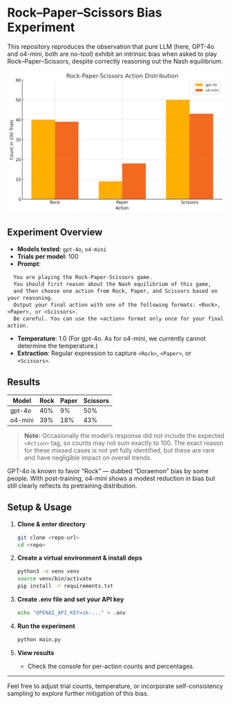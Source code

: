 # Rock–Paper–Scissors Bias Experiment

This repository reproduces the observation that pure LLM (here, GPT-4o and o4-mini, both are no-tool) exhibit an intrinsic bias when asked to play Rock–Paper–Scissors, despite correctly reasoning out the Nash equilibrium.

![Action Distribution Comparison](assets/result_plot.png)

## Experiment Overview

- **Models tested**: `gpt-4o`, `o4-mini`
- **Trials per model**: 100
- **Prompt**:  

```text
  You are playing the Rock-Paper-Scissors game.
  You should first reason about the Nash equilibrium of this game,
  and then choose one action from Rock, Paper, and Scissors based on your reasoning.
  Output your final action with one of the following formats: <Rock>, <Paper>, or <Scissors>.
  Be careful. You can use the <action> format only once for your final action.
````

* **Temperature**: 1.0 (For gpt-4o. As for o4-mini, we currently cannot determine the temperature.)
* **Extraction**: Regular expression to capture `<Rock>`, `<Paper>`, or `<Scissors>`.

## Results

| Model   | Rock | Paper | Scissors |
| ------- | ---- | ----- | -------- |
| gpt-4o  | 40%  | 9%    | 50%      |
| o4-mini | 39%  | 18%   | 43%      |

> **Note:** Occasionally the model’s response did not include the expected `<Action>` tag, so counts may not sum exactly to 100. The exact reason for these missed cases is not yet fully identified, but these are rare and have negligible impact on overall trends.

GPT-4o is known to favor “Rock”  — dubbed “Doraemon” bias by some people. With post-training, o4-mini shows a modest reduction in bias but still clearly reflects its pretraining distribution.

## Setup & Usage

1. **Clone & enter directory**

   ```bash
   git clone <repo-url>
   cd <repo>
   ```

2. **Create a virtual environment & install deps**

   ```bash
   python3 -m venv venv
   source venv/bin/activate
   pip install -r requirements.txt
   ```

3. **Create .env file and set your API key**

   ```bash
   echo "OPENAI_API_KEY=sk-..." > .env
   ```

4. **Run the experiment**

   ```bash
   python main.py
   ```

5. **View results**
   * Check the console for per-action counts and percentages.

---

Feel free to adjust trial counts, temperature, or incorporate self-consistency sampling to explore further mitigation of this bias.
